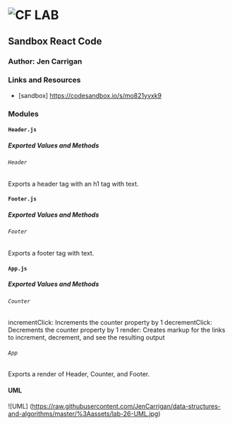 ![CF](http://i.imgur.com/7v5ASc8.png) LAB
=================================================

## Sandbox React Code

### Author: Jen Carrigan

### Links and Resources
* [sandbox] https://codesandbox.io/s/mo821yvxk9

### Modules

#### `Header.js`
##### Exported Values and Methods

###### `Header`
Exports a header tag with an h1 tag with text.

#### `Footer.js`
##### Exported Values and Methods

###### `Footer`
Exports a footer tag with text.

#### `App.js`
##### Exported Values and Methods

###### `Counter`
incrementClick: Increments the counter property by 1
decrementClick: Decrements the counter property by 1
render: Creates markup for the links to increment, decrement, and see the resulting output

###### `App`
Exports a render of Header, Counter, and Footer.

#### UML
![UML] (https://raw.githubusercontent.com/JenCarrigan/data-structures-and-algorithms/master/%3Aassets/lab-26-UML.jpg)
